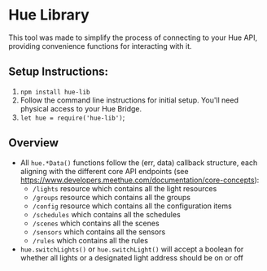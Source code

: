 # Hue Library

This tool was made to simplify the process of connecting to your Hue API, providing convenience functions for interacting with it.

## Setup Instructions:
1. `npm install hue-lib`
2. Follow the command line instructions for initial setup.  You'll need physical access to your Hue Bridge.
3. `let hue = require('hue-lib')`;

## Overview
* All `hue.*Data()` functions follow the (err, data) callback structure, each aligning with the different core API endpoints (see https://www.developers.meethue.com/documentation/core-concepts):
    * `/lights` resource which contains all the light resources
    * `/groups` resource which contains all the groups
    * `/config` resource which contains all the configuration items
    * `/schedules` which contains all the schedules
    * `/scenes` which contains all the scenes
    * `/sensors` which contains all the sensors
    * `/rules` which contains all the rules
* `hue.switchLights()` or `hue.switchLight()` will accept a boolean for whether all lights or a designated light address should be on or off
